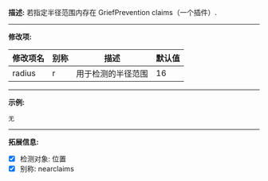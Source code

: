 **描述:** 若指定半径范围内存在 GriefPrevention claims（一个插件）.

---

**修改项:**

| 修改项名  | 别称           | 描述                      | 默认值 |
| --------- | -------------- | ------------------------- | ----- |
| radius | r | 用于检测的半径范围 | 16 |

---

**示例:**

```
无
```

---

**拓展信息:**

- [x] 检测对象: 位置
- [x] 别称: nearclaims